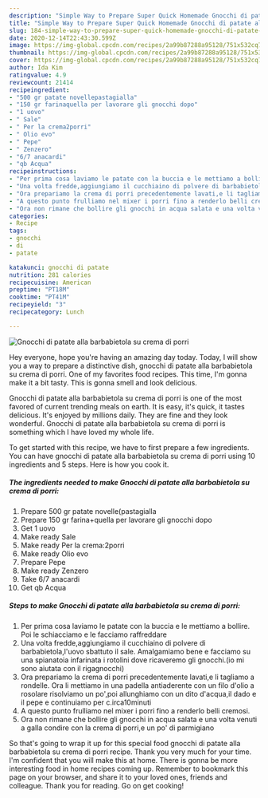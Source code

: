 ```yaml
---
description: "Simple Way to Prepare Super Quick Homemade Gnocchi di patate alla barbabietola su crema di porri"
title: "Simple Way to Prepare Super Quick Homemade Gnocchi di patate alla barbabietola su crema di porri"
slug: 184-simple-way-to-prepare-super-quick-homemade-gnocchi-di-patate-alla-barbabietola-su-crema-di-porri
date: 2020-12-14T22:43:30.599Z
image: https://img-global.cpcdn.com/recipes/2a99b87288a95128/751x532cq70/gnocchi-di-patate-alla-barbabietola-su-crema-di-porri-recipe-main-photo.jpg
thumbnail: https://img-global.cpcdn.com/recipes/2a99b87288a95128/751x532cq70/gnocchi-di-patate-alla-barbabietola-su-crema-di-porri-recipe-main-photo.jpg
cover: https://img-global.cpcdn.com/recipes/2a99b87288a95128/751x532cq70/gnocchi-di-patate-alla-barbabietola-su-crema-di-porri-recipe-main-photo.jpg
author: Ida Kim
ratingvalue: 4.9
reviewcount: 21414
recipeingredient:
- "500 gr patate novellepastagialla"
- "150 gr farinaquella per lavorare gli gnocchi dopo"
- "1 uovo"
- " Sale"
- " Per la crema2porri"
- " Olio evo"
- " Pepe"
- " Zenzero"
- "6/7 anacardi"
- "qb Acqua"
recipeinstructions:
- "Per prima cosa laviamo le patate con la buccia e le mettiamo a bollire. Poi le schiacciamo e le facciamo raffreddare"
- "Una volta fredde,aggiungiamo il cucchiaino di polvere di barbabietola,l&#39;uovo sbattuto il sale. Amalgamiamo bene e facciamo su una spianatoia infarinata i rotolini dove ricaveremo gli gnocchi.(io mi sono aiutata con il rigagnocchi)"
- "Ora prepariamo la crema di porri precedentemente lavati,e li tagliamo a rondelle. Ora li mettiamo in una padella antiaderente con un filo d&#39;olio a rosolare risolviamo un po&#39;,poi allunghiamo con un dito d&#39;acqua,il dado e il pepe e continuiamo per c.irca10minuti"
- "A questo punto frulliamo nel mixer i porri fino a renderlo belli cremosi."
- "Ora non rimane che bollire gli gnocchi in acqua salata e una volta venuti a galla condire con la crema di porri,e un po&#39; di parmigiano"
categories:
- Recipe
tags:
- gnocchi
- di
- patate

katakunci: gnocchi di patate 
nutrition: 281 calories
recipecuisine: American
preptime: "PT18M"
cooktime: "PT41M"
recipeyield: "3"
recipecategory: Lunch

---
```



![Gnocchi di patate alla barbabietola su crema di porri](https://img-global.cpcdn.com/recipes/2a99b87288a95128/751x532cq70/gnocchi-di-patate-alla-barbabietola-su-crema-di-porri-recipe-main-photo.jpg)

Hey everyone, hope you're having an amazing day today. Today, I will show you a way to prepare a distinctive dish, gnocchi di patate alla barbabietola su crema di porri. One of my favorites food recipes. This time, I'm gonna make it a bit tasty. This is gonna smell and look delicious.

Gnocchi di patate alla barbabietola su crema di porri is one of the most favored of current trending meals on earth. It is easy, it's quick, it tastes delicious. It's enjoyed by millions daily. They are fine and they look wonderful. Gnocchi di patate alla barbabietola su crema di porri is something which I have loved my whole life.




To get started with this recipe, we have to first prepare a few ingredients. You can have gnocchi di patate alla barbabietola su crema di porri using 10 ingredients and 5 steps. Here is how you cook it.

<!--inarticleads1-->

##### The ingredients needed to make Gnocchi di patate alla barbabietola su crema di porri:

1. Prepare 500 gr patate novelle(pastagialla
1. Prepare 150 gr farina+quella per lavorare gli gnocchi dopo
1. Get 1 uovo
1. Make ready  Sale
1. Make ready  Per la crema:2porri
1. Make ready  Olio evo
1. Prepare  Pepe
1. Make ready  Zenzero
1. Take 6/7 anacardi
1. Get qb Acqua




<!--inarticleads2-->

##### Steps to make Gnocchi di patate alla barbabietola su crema di porri:

1. Per prima cosa laviamo le patate con la buccia e le mettiamo a bollire. Poi le schiacciamo e le facciamo raffreddare
1. Una volta fredde,aggiungiamo il cucchiaino di polvere di barbabietola,l&#39;uovo sbattuto il sale. Amalgamiamo bene e facciamo su una spianatoia infarinata i rotolini dove ricaveremo gli gnocchi.(io mi sono aiutata con il rigagnocchi)
1. Ora prepariamo la crema di porri precedentemente lavati,e li tagliamo a rondelle. Ora li mettiamo in una padella antiaderente con un filo d&#39;olio a rosolare risolviamo un po&#39;,poi allunghiamo con un dito d&#39;acqua,il dado e il pepe e continuiamo per c.irca10minuti
1. A questo punto frulliamo nel mixer i porri fino a renderlo belli cremosi.
1. Ora non rimane che bollire gli gnocchi in acqua salata e una volta venuti a galla condire con la crema di porri,e un po&#39; di parmigiano




So that's going to wrap it up for this special food gnocchi di patate alla barbabietola su crema di porri recipe. Thank you very much for your time. I'm confident that you will make this at home. There is gonna be more interesting food in home recipes coming up. Remember to bookmark this page on your browser, and share it to your loved ones, friends and colleague. Thank you for reading. Go on get cooking!
